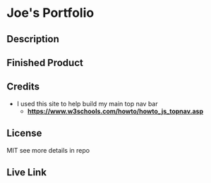 # Joe's Portfolio

## Description

## Finished Product 

## Credits

- I used this site to help build my main top nav bar
    - **<https://www.w3schools.com/howto/howto_js_topnav.asp>**

## License

MIT see more details in repo

## Live Link